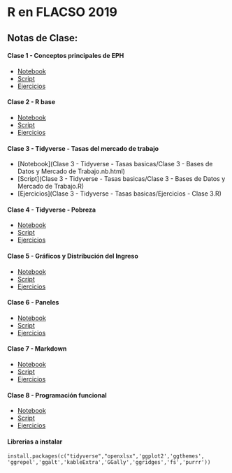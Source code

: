 # R en FLACSO 2019 
## Notas de Clase:

#### Clase 1 - Conceptos principales de EPH

- [Notebook]()
- [Script]()
- [Ejercicios]()

#### Clase 2 - R base

- [Notebook]()
- [Script]()
- [Ejercicios]()

#### Clase 3 - Tidyverse - Tasas del mercado de trabajo

- [Notebook](Clase 3 - Tidyverse - Tasas basicas/Clase 3 - Bases de Datos y Mercado de Trabajo.nb.html)
- [Script](Clase 3 - Tidyverse - Tasas basicas/Clase 3 - Bases de Datos y Mercado de Trabajo.R)
- [Ejercicios](Clase 3 - Tidyverse - Tasas basicas/Ejercicios - Clase 3.R)

#### Clase 4 - Tidyverse - Pobreza

- [Notebook]()
- [Script]()
- [Ejercicios]()

#### Clase 5 - Gráficos y Distribución del Ingreso

- [Notebook](Clase%205%20-%20Graficos%20y%20Distribucion%20del%20Ingreso/Clase%205-%20Graficos%20e%20Ingresos.nb.html
)
- [Script](Clase%205%20-%20Graficos%20y%20Distribucion%20del%20Ingreso/Clase%205-%20Graficos%20e%20Ingresos.R)
- [Ejercicios](Clase%205%20-%20Graficos%20y%20Distribucion%20del%20Ingreso/Ejercicios%20-%20Clase%205.R)

#### Clase 6 - Paneles

- [Notebook]()
- [Script]()
- [Ejercicios]()

#### Clase 7 - Markdown

- [Notebook]()
- [Script]()
- [Ejercicios]()

#### Clase 8 - Programación funcional

- [Notebook](Clase%208%20-%20Programacion%20funcional/Clase_8-Programacion%20funcional.nb.html)
- [Script](Clase%208%20-%20Programacion%20funcional/Clase_8-Programacion%20funcional.R)
- [Ejercicios](Clase%208%20-%20Programacion%20funcional/Ejercicios%20Clase%208_Programacion%20funcional.R)



#### Librerias a instalar

```
install.packages(c("tidyverse","openxlsx",'ggplot2','ggthemes', 'ggrepel','ggalt','kableExtra','GGally','ggridges','fs','purrr'))
```
